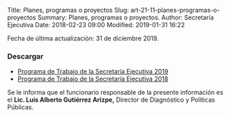 Title: Planes, programas o proyectos
Slug: art-21-11-planes-programas-o-proyectos
Summary: Planes, programas o proyectos.
Author: Secretaría Ejecutiva
Date: 2018-02-23 09:00
Modified: 2019-01-31 16:22


Fecha de última actualización: 31 de diciembre 2019.

### Descargar

* [Programa de Trabajo de la Secretaría Ejecutiva 2019 <i class="fa fa-file-pdf-o" aria-hidden="true"></i>](programa-de-trabajo-secretaria-ejecutiva-2019.pdf)
* [Programa de Trabajo de la Secretaría Ejecutiva 2018 <i class="fa fa-file-pdf-o" aria-hidden="true"></i>](programa-de-trabajo-secretaria-ejecutiva-2018.pdf)

Se le informa que el funcionario responsable de la presente información es el **Lic. Luis Alberto Gutiérrez Arizpe,** Director de Diagnóstico y Políticas Públicas.
